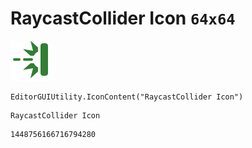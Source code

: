 # RaycastCollider Icon `64x64`
<img src="/img/RaycastCollider%20Icon.png" width=64 height=64>

``` CSharp
EditorGUIUtility.IconContent("RaycastCollider Icon")
```
```
RaycastCollider Icon
```
```
1448756166716794280
```
